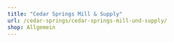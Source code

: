 ```yaml
---
title: "Cedar Springs Mill & Supply"
url: /cedar-springs/cedar-springs-mill-und-supply/
shop: Allgemein
---
```

